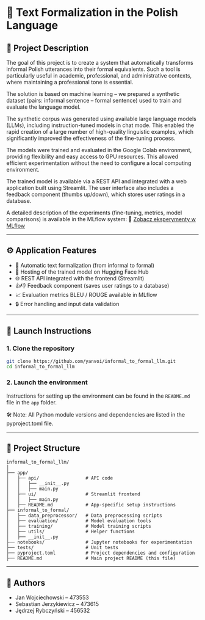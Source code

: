 
# 📝 Text Formalization in the Polish Language

## 📌 Project Description

The goal of this project is to create a system that automatically transforms informal Polish utterances into their formal equivalents. Such a tool is particularly useful in academic, professional, and administrative contexts, where maintaining a professional tone is essential.

The solution is based on machine learning – we prepared a synthetic dataset (pairs: informal sentence – formal sentence) used to train and evaluate the language model.

The synthetic corpus was generated using available large language models (LLMs), including instruction-tuned models in chat mode. This enabled the rapid creation of a large number of high-quality linguistic examples, which significantly improved the effectiveness of the fine-tuning process.

The models were trained and evaluated in the Google Colab environment, providing flexibility and easy access to GPU resources. This allowed efficient experimentation without the need to configure a local computing environment.

The trained model is available via a REST API and integrated with a web application built using Streamlit. The user interface also includes a feedback component (thumbs up/down), which stores user ratings in a database.

A detailed description of the experiments (fine-tuning, metrics, model comparisons) is available in the MLflow system:
🔗 [Zobacz eksperymenty w MLflow](https://dagshub.com/informal2formal/mlflow/experiments)

---

## ⚙️ Application Features

- 🔄 Automatic text formalization (from informal to formal)
- 🤖 Hosting of the trained model on Hugging Face Hub
- 🌐 REST API integrated with the frontend (Streamlit)
- 👍👎 Feedback component (saves user ratings to a database)
- 📈 Evaluation metrics BLEU / ROUGE available in MLflow
- 🔒 Error handling and input data validation

---

## 🚀 Launch Instructions

### 1. Clone the repository

```bash
git clone https://github.com/yanvoi/informal_to_formal_llm.git
cd informal_to_formal_llm
```

### 2. Launch the environment

Instructions for setting up the environment can be found in the `README.md` file in the `app` folder.


🛠️ Note: All Python module versions and dependencies are listed in the pyproject.toml file.

---

## 📁 Project Structure

```
informal_to_formal_llm/
│
├── app/
│   ├── api/                 # API code
│   │   ├── __init__.py
│   │   ├── main.py
│   ├── ui/                  # Streamlit frontend
│   │   ├── main.py
│   ├── README.md            # App-specific setup instructions
├── informal_to_formal/
│   ├── data_preprocessor/   # Data preprocessing scripts
│   ├── evaluation/          # Model evaluation tools
│   ├── training/            # Model training scripts
│   ├── utils/               # Helper functions
│   ├── __init__.py
├── notebooks/               # Jupyter notebooks for experimentation
├── tests/                   # Unit tests
├── pyproject.toml           # Project dependencies and configuration
├── README.md                # Main project README (this file)
```

---

## 📄 Authors

- Jan Wojciechowski – 473553  
- Sebastian Jerzykiewicz – 473615  
- Jędrzej Rybczyński – 456532

